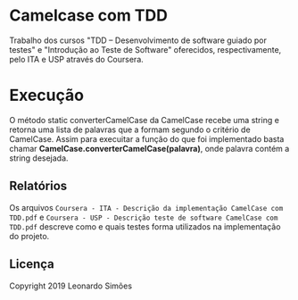 # Camelcase com TDD
Trabalho dos cursos "TDD – Desenvolvimento de software guiado por testes" e "Introdução ao Teste de Software" oferecidos, respectivamente, pelo ITA e USP através do Coursera.

# Execução
O método static converterCamelCase da CamelCase recebe uma string e retorna uma lista de palavras que a formam segundo o critério de CamelCase. Assim para execuitar a função do que foi implementado basta chamar **CamelCase.converterCamelCase(palavra)**, onde palavra contém a string desejada.

## Relatórios
Os arquivos `Coursera - ITA - Descrição da implementação CamelCase com TDD.pdf` e `Coursera - USP - Descrição teste de software CamelCase com TDD.pdf` descreve como e quais testes forma utilizados na implementação do projeto.


## Licença
Copyright 2019 Leonardo Simões	
